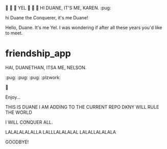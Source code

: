 :dog: :dog: :dog: YEL :dog: :dog: :dog:
HI DUANE, IT'S ME, KAREN. :pug: 


hi Duane the Conquerer, it's me Duane!


Hello, Duane. It's me Yel. I was wondering if after all these years you'd like to meet.

# friendship_app


HAI, DUANETHAN, ITSA ME, NELSON.

:pug: :pug: :pug: :plzwork:

:tada:

Enjoy… 


THIS IS DUANE   I AM ADDING TO THE CURRENT REPO
DKNY WILL RULE THE WORLD

I WILL CONQUER ALL.

LALALALALALLA
LALLLALALALAL
LALALLALALALA

GOODBYE!
